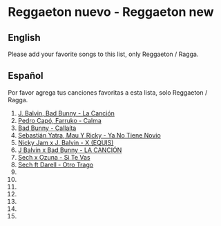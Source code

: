 ﻿# Reggaeton nuevo - Reggaeton new

## English

Please add your favorite songs to this list, only Reggaeton / Ragga.

## Español

Por favor agrega tus canciones favoritas a esta lista, solo Reggaeton / Ragga.

1. [J. Balvin, Bad Bunny - La Canción](https://www.youtube.com/watch?v=osTJc5e1Cyo)
2. [Pedro Capó, Farruko - Calma](https://www.youtube.com/watch?v=1_zgKRBrT0Y)
3. [Bad Bunny - Callaíta](https://www.youtube.com/watch?v=kFbZndSwV5s)
4. [Sebastián Yatra, Mau Y Ricky - Ya No Tiene Novio](https://www.youtube.com/watch?v=-qGbUNQqVNc)
5. [Nicky Jam x J. Balvin - X (EQUIS)](https://www.youtube.com/watch?v=_I_D_8Z4sJE)
6. [J Balvin x Bad Bunny - LA CANCIÓN](https://www.youtube.com/watch?v=LxOTsiV4tkQ)
7. [Sech x Ozuna - Si Te Vas](https://www.youtube.com/watch?v=QhY1YU8AxLE)
8. [Sech ft Darell - Otro Trago](https://www.youtube.com/watch?v=t_qn-f7XfJo)
9. []()
10. []()
11. []()
12. []()
13. []()
14. []()
15. []()
